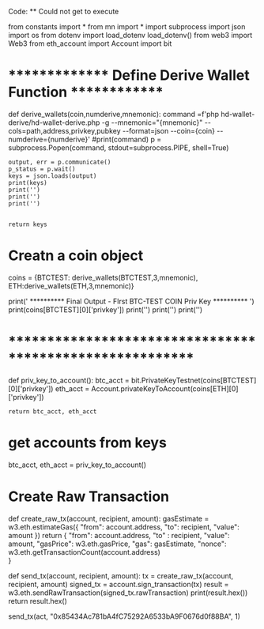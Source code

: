 Code: ** Could not get to execute


from constants import *
from mn import *
import subprocess
import json
import os
from dotenv import load_dotenv
load_dotenv()
from web3 import Web3
from eth_account import Account
import bit


# ************* Define Derive Wallet Function ************

def derive_wallets(coin,numderive,mnemonic):
    command =f'php hd-wallet-derive/hd-wallet-derive.php -g --mnemonic="{mnemonic}" --cols=path,address,privkey,pubkey --format=json --coin={coin} --numderive={numderive}'
    #print(command)
    p = subprocess.Popen(command, stdout=subprocess.PIPE, shell=True)
    
    output, err = p.communicate()
    p_status = p.wait()
    keys = json.loads(output)
    print(keys)
    print('')
    print('')
    print('')

    
    return keys

# Creatn a coin object 
coins = {BTCTEST: derive_wallets(BTCTEST,3,mnemonic), ETH:derive_wallets(ETH,3,mnemonic)}


print(' ********** Final Output - FIrst BTC-TEST COIN Priv Key ********** ')
print(coins[BTCTEST][0]['privkey'])
print('')
print('')
print('')
 
# ********************************************************
def priv_key_to_account():
    btc_acct = bit.PrivateKeyTestnet(coins[BTCTEST][0]['privkey'])
    eth_acct = Account.privateKeyToAccount(coins[ETH][0]['privkey'])
    
    return btc_acct, eth_acct

# get accounts from keys
btc_acct, eth_acct = priv_key_to_account()

# Create Raw Transaction
def create_raw_tx(account, recipient, amount):
    gasEstimate = w3.eth.estimateGas({
        "from":  account.address, 
        "to":    recipient, 
        "value": amount
    })
    return {
        "from":     account.address, 
        "to"  :     recipient,
        "value":    amount, 
        "gasPrice": w3.eth.gasPrice,
        "gas":      gasEstimate,
        "nonce":    w3.eth.getTransactionCount(account.address)       
    }

def send_tx(account, recipient, amount):
    tx = create_raw_tx(account, recipient, amount)
    signed_tx = account.sign_transaction(tx)
    result = w3.eth.sendRawTransaction(signed_tx.rawTransaction)
    print(result.hex())
    return result.hex()


send_tx(act, "0x85434Ac781bA4fC75292A6533bA9F0676d0f88BA", 1)

